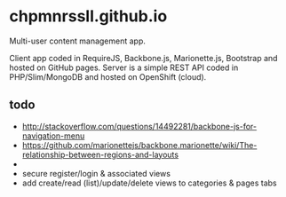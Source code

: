 # chpmnrssll.github.io

Multi-user content management app.

Client app coded in RequireJS, Backbone.js, Marionette.js, Bootstrap and hosted on GitHub pages.
Server is a simple REST API coded in PHP/Slim/MongoDB and hosted on OpenShift (cloud).


## todo

* http://stackoverflow.com/questions/14492281/backbone-js-for-navigation-menu
* https://github.com/marionettejs/backbone.marionette/wiki/The-relationship-between-regions-and-layouts
* 
* secure register/login & associated views
* add create/read (list)/update/delete views to categories & pages tabs
